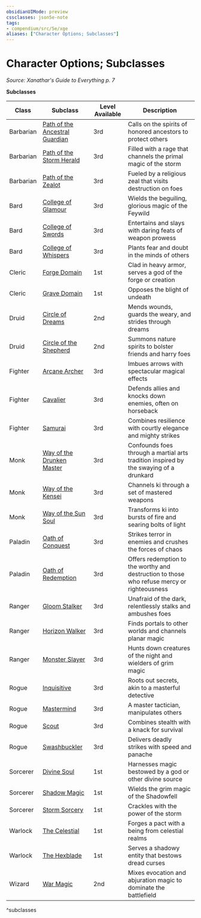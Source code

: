 ```yaml
---
obsidianUIMode: preview
cssclasses: json5e-note
tags:
- compendium/src/5e/xge
aliases: ["Character Options; Subclasses"]
---
```

# Character Options; Subclasses
*Source: Xanathar's Guide to Everything p. 7* 

**Subclasses**

| Class | Subclass | Level Available | Description |
|-------|----------|-----------------|-------------|
| Barbarian | [Path of the Ancestral Guardian](2-Mechanics/CLI/classes/barbarian-path-of-the-ancestral-guardian-xge.md) | 3rd | Calls on the spirits of honored ancestors to protect others |
| Barbarian | [Path of the Storm Herald](2-Mechanics/CLI/classes/barbarian-path-of-the-storm-herald-xge.md) | 3rd | Filled with a rage that channels the primal magic of the storm |
| Barbarian | [Path of the Zealot](2-Mechanics/CLI/classes/barbarian-path-of-the-zealot-xge.md) | 3rd | Fueled by a religious zeal that visits destruction on foes |
| Bard | [College of Glamour](2-Mechanics/CLI/classes/bard-college-of-glamour-xge.md) | 3rd | Wields the beguiling, glorious magic of the Feywild |
| Bard | [College of Swords](2-Mechanics/CLI/classes/bard-college-of-swords-xge.md) | 3rd | Entertains and slays with daring feats of weapon prowess |
| Bard | [College of Whispers](2-Mechanics/CLI/classes/bard-college-of-whispers-xge.md) | 3rd | Plants fear and doubt in the minds of others  |
| Cleric | [Forge Domain](2-Mechanics/CLI/classes/cleric-forge-domain-xge.md) | 1st | Clad in heavy armor, serves a god of the forge or creation |
| Cleric | [Grave Domain](2-Mechanics/CLI/classes/cleric-grave-domain-xge.md) | 1st | Opposes the blight of undeath |
| Druid | [Circle of Dreams](2-Mechanics/CLI/classes/druid-circle-of-dreams-xge.md) | 2nd | Mends wounds, guards the weary, and strides through dreams |
| Druid | [Circle of the Shepherd](2-Mechanics/CLI/classes/druid-circle-of-the-shepherd-xge.md) | 2nd | Summons nature spirits to bolster friends and harry foes |
| Fighter | [Arcane Archer](2-Mechanics/CLI/classes/fighter-arcane-archer-xge.md) | 3rd | Imbues arrows with spectacular magical effects |
| Fighter | [Cavalier](2-Mechanics/CLI/classes/fighter-cavalier-xge.md) | 3rd | Defends allies and knocks down enemies, often on horseback |
| Fighter | [Samurai](2-Mechanics/CLI/classes/fighter-samurai-xge.md) | 3rd | Combines resilience with courtly elegance and mighty strikes |
| Monk | [Way of the Drunken Master](2-Mechanics/CLI/classes/monk-way-of-the-drunken-master-xge.md) | 3rd | Confounds foes through a martial arts tradition inspired by the swaying of a drunkard |
| Monk | [Way of the Kensei](2-Mechanics/CLI/classes/monk-way-of-the-kensei-xge.md) | 3rd | Channels ki through a set of mastered weapons |
| Monk | [Way of the Sun Soul](2-Mechanics/CLI/classes/monk-way-of-the-sun-soul-xge.md) | 3rd | Transforms ki into bursts of fire and searing bolts of light |
| Paladin | [Oath of Conquest](2-Mechanics/CLI/classes/paladin-oath-of-conquest-xge.md) | 3rd | Strikes terror in enemies and crushes the forces of chaos |
| Paladin | [Oath of Redemption](2-Mechanics/CLI/classes/paladin-oath-of-redemption-xge.md) | 3rd | Offers redemption to the worthy and destruction to those who refuse mercy or righteousness |
| Ranger | [Gloom Stalker](2-Mechanics/CLI/classes/ranger-gloom-stalker-xge.md) | 3rd | Unafraid of the dark, relentlessly stalks and ambushes foes |
| Ranger | [Horizon Walker](2-Mechanics/CLI/classes/ranger-horizon-walker-xge.md) | 3rd | Finds portals to other worlds and channels planar magic |
| Ranger | [Monster Slayer](2-Mechanics/CLI/classes/ranger-monster-slayer-xge.md) | 3rd | Hunts down creatures of the night and wielders of grim magic |
| Rogue | [Inquisitive](2-Mechanics/CLI/classes/rogue-inquisitive-xge.md) | 3rd | Roots out secrets, akin to a masterful detective |
| Rogue | [Mastermind](2-Mechanics/CLI/classes/rogue-mastermind-xge.md) | 3rd | A master tactician, manipulates others |
| Rogue | [Scout](2-Mechanics/CLI/classes/rogue-scout-xge.md) | 3rd | Combines stealth with a knack for survival |
| Rogue | [Swashbuckler](2-Mechanics/CLI/classes/rogue-swashbuckler-xge.md) | 3rd | Delivers deadly strikes with speed and panache  |
| Sorcerer | [Divine Soul](2-Mechanics/CLI/classes/sorcerer-divine-soul-xge.md) | 1st | Harnesses magic bestowed by a god or other divine source |
| Sorcerer | [Shadow Magic](2-Mechanics/CLI/classes/sorcerer-shadow-magic-xge.md) | 1st | Wields the grim magic of the Shadowfell |
| Sorcerer | [Storm Sorcery](2-Mechanics/CLI/classes/sorcerer-storm-sorcery-xge.md) | 1st | Crackles with the power of the storm |
| Warlock | [The Celestial](2-Mechanics/CLI/classes/warlock-the-celestial-xge.md) | 1st | Forges a pact with a being from celestial realms |
| Warlock | [The Hexblade](2-Mechanics/CLI/classes/warlock-the-hexblade-xge.md) | 1st | Serves a shadowy entity that bestows dread curses |
| Wizard | [War Magic](2-Mechanics/CLI/classes/wizard-war-magic-xge.md) | 2nd | Mixes evocation and abjuration magic to dominate the battlefield |
^subclasses